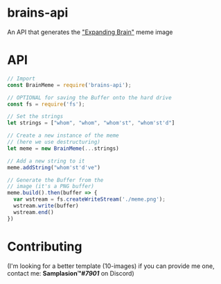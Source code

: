 # brains-api
An API that generates the ["Expanding Brain"](https://knowyourmeme.com/memes/expanding-brain) meme image

# API

```js
// Import
const BrainMeme = require('brains-api');

// OPTIONAL for saving the Buffer onto the hard drive
const fs = require('fs');

// Set the strings
let strings = ["whom", "whom", "whom'st", "whom'st'd"]

// Create a new instance of the meme
// (here we use destructuring)
let meme = new BrainMeme(...strings)

// Add a new string to it
meme.addString("whom'st'd've")

// Generate the Buffer from the
// image (it's a PNG buffer)
meme.build().then(buffer => {
  var wstream = fs.createWriteStream('./meme.png');
  wstream.write(buffer)
  wstream.end()
})
```

# Contributing

(I'm looking for a better template (10-images) if you can provide me one, contact me: **Samplasion™*#7901*** on Discord)

